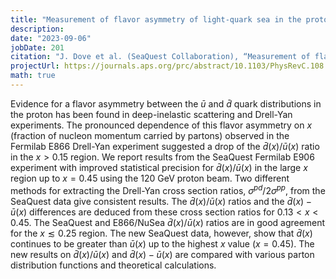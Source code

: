 ```yaml
---
title: "Measurement of flavor asymmetry of light-quark sea in the proton with Drell-Yan dimuon production in $p+p$ and $p+d$ collisions at 120 GeV" 
description: 
date: "2023-09-06"
jobDate: 201
citation: "J. Dove et al. (SeaQuest Collaboration), “Measurement of flavor asymmetry of lightquark sea in the proton with Drell-Yan dimuon production in $p + p$ and $p + d$ collisions at 120 GeV”, Phys. Rev. C 108, 035202 (2023), arXiv:2212.12160 [hep-ph]"
projectUrl: https://journals.aps.org/prc/abstract/10.1103/PhysRevC.108.035202
math: true
---
```

Evidence for a flavor asymmetry between the $\bar{u}$ and $\bar{d}$ quark distributions in the proton has been found in deep-inelastic scattering and Drell-Yan experiments. The pronounced dependence of this flavor asymmetry on $x$ (fraction of nucleon momentum carried by partons) observed in the Fermilab E866 Drell-Yan experiment suggested a drop of the $\bar{d}(x)/\bar{u}(x)$ ratio in the $x>0.15$ region. We report results from the SeaQuest Fermilab E906 experiment with improved statistical precision for $\bar{d}(x)/\bar{u}(x)$ in the large $x$ region up to $x=0.45$ using the 120 GeV proton beam. Two different methods for extracting the Drell-Yan cross section ratios, $\sigma^{pd}/2\sigma^{pp}$, from the SeaQuest data give consistent results. The $\bar{d}(x)/\bar{u}(x)$ ratios and the $\bar{d}(x)-\bar{u}(x)$ differences are deduced from these cross section ratios for $0.13<x<0.45$. The SeaQuest and E866/NuSea $\bar{d}(x)/\bar{u}(x)$ ratios are in good agreement for the $x\lesssim 0.25$ region. The new SeaQuest data, however, show that $\bar{d}(x)$ continues to be greater than $\bar{u}(x)$ up to the highest $x$ value ($x=0.45$). The new results on $\bar{d}(x)/\bar{u}(x)$ and $\bar{d}(x)-\bar{u}(x)$ are compared with various parton distribution functions and theoretical calculations.
